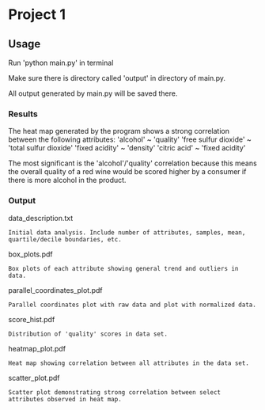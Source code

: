 # Project 1

## Usage
Run 'python main.py' in terminal

Make sure there is directory called 'output' in directory of main.py.

All output generated by main.py will be saved there.

### Results
The heat map generated by the program shows a strong correlation between the following attributes:
    'alcohol' ~ 'quality'
    'free sulfur dioxide' ~ 'total sulfur dioxide'
    'fixed acidity' ~ 'density'
    'citric acid' ~ 'fixed acidity'

The most significant is the 'alcohol'/'quality' correlation because this means the overall quality
of a red wine would be scored higher by a consumer if there is more alcohol in the product.

### Output
data_description.txt

    Initial data analysis. Include number of attributes, samples, mean, quartile/decile boundaries, etc.

box_plots.pdf

    Box plots of each attribute showing general trend and outliers in data.

parallel_coordinates_plot.pdf

    Parallel coordinates plot with raw data and plot with normalized data.

score_hist.pdf

    Distribution of 'quality' scores in data set.

heatmap_plot.pdf

    Heat map showing correlation between all attributes in the data set.

scatter_plot.pdf

    Scatter plot demonstrating strong correlation between select attributes observed in heat map.

